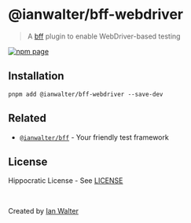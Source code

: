 # @ianwalter/bff-webdriver
> A [bff][bffUrl] plugin to enable WebDriver-based testing

[![npm page][npmImage]][npmUrl]

## Installation

```console
pnpm add @ianwalter/bff-webdriver --save-dev
```

## Related

* [`@ianwalter/bff`][bffUrl] - Your friendly test framework

## License

Hippocratic License - See [LICENSE][licenseUrl]

&nbsp;

Created by [Ian Walter](https://ianwalter.dev)

[bffUrl]: https://github.com/ianwalter/bff
[npmImage]: https://img.shields.io/npm/v/@ianwalter/bff-webdriver.svg
[npmUrl]: https://www.npmjs.com/package/@ianwalter/bff-webdriver
[licenseUrl]: https://github.com/ianwalter/bff/blob/master/packages/bff-webdriver/LICENSE
